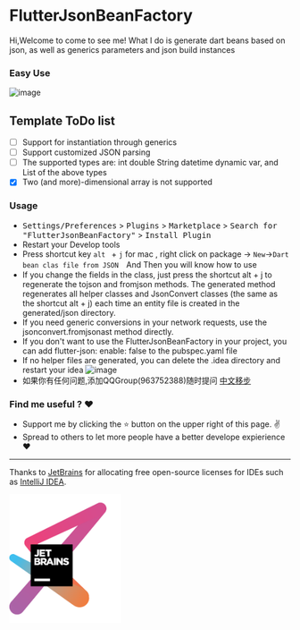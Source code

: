 
# FlutterJsonBeanFactory

Hi,Welcome to come to see me!
What I do is generate dart beans based on json, as well as generics parameters and json build instances


### Easy Use
![image](https://github.com/zhangruiyu/FlutterJsonBeanFactory/blob/master/beantojson_factory.gif)

## Template ToDo list
- [ ] Support for instantiation through generics
- [ ] Support customized JSON parsing
- [ ] The supported types are: int double String datetime dynamic var, and List of the above types
- [x] Two (and more)-dimensional array is not supported

<!-- Plugin description -->
### Usage
* <kbd>Settings/Preferences</kbd> > <kbd>Plugins</kbd> > <kbd>Marketplace</kbd> > <kbd>Search for "FlutterJsonBeanFactory"</kbd> >
  <kbd>Install Plugin</kbd>
* Restart your Develop tools
* Press shortcut key `alt ` + `j` for mac  , right click on package -> `New`->`Dart bean clas file from JSON`　And Then you will know how to use
* If you change the fields in the class, just press the shortcut alt + j to regenerate the tojson and fromjson methods. The generated method regenerates all helper classes and JsonConvert classes (the same as the shortcut alt + j) each time an entity file is created in the generated/json directory.
* If you need generic conversions in your network requests, use the jsonconvert.fromjsonast method directly.
* If you don't want to use the FlutterJsonBeanFactory in your project, you can add flutter-json: enable: false to the pubspec.yaml file
* If no helper files are generated, you can delete the .idea directory and restart your idea
  ![image](https://github.com/zhangruiyu/FlutterJsonBeanFactory/blob/master/filter_json_config.png)
* 如果你有任何问题,添加QQGroup(963752388)随时提问 [中文移步](https://www.jianshu.com/p/14cbcbaa74b7)
<!-- Plugin description end -->

### Find me useful ? :heart:
* Support me by clicking the :star: button on the upper right of this page. :v:
* Spread to others to let more people have a better develope expierience :heart:
---
Thanks to [JetBrains](https://www.jetbrains.com/?from=fluttercandies) for allocating free open-source licenses for IDEs
such as [IntelliJ IDEA](https://www.jetbrains.com/idea/?from=fluttercandies).

[<img src=".github/jetbrains-variant.png" width="200"/>](https://www.jetbrains.com/?from=fluttercandies)